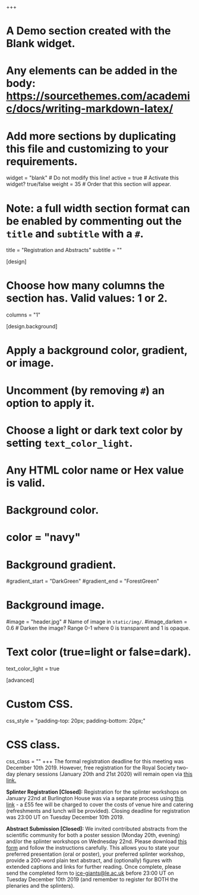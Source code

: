 +++
# A Demo section created with the Blank widget.
# Any elements can be added in the body: https://sourcethemes.com/academic/docs/writing-markdown-latex/
# Add more sections by duplicating this file and customizing to your requirements.

widget = "blank"  # Do not modify this line!
active = true  # Activate this widget? true/false
weight = 35  # Order that this section will appear.

# Note: a full width section format can be enabled by commenting out the `title` and `subtitle` with a `#`.
title = "Registration and Abstracts"
subtitle = ""

[design]
  # Choose how many columns the section has. Valid values: 1 or 2.
  columns = "1"

[design.background]
  # Apply a background color, gradient, or image.
  #   Uncomment (by removing `#`) an option to apply it.
  #   Choose a light or dark text color by setting `text_color_light`.
  #   Any HTML color name or Hex value is valid.

  # Background color.
  # color = "navy"

  # Background gradient.
  #gradient_start = "DarkGreen"
  #gradient_end = "ForestGreen"

  # Background image.
  #image = "header.jpg"  # Name of image in `static/img/`.
  #image_darken = 0.6  # Darken the image? Range 0-1 where 0 is transparent and 1 is opaque.

  # Text color (true=light or false=dark).
  text_color_light = true

[advanced]
 # Custom CSS.
 css_style = "padding-top: 20px; padding-bottom: 20px;"

 # CSS class.
 css_class = ""
+++
The formal registration deadline for this meeting was December 10th 2019.  However, free registration for the Royal Society two-day plenary sessions (January 20th and 21st 2020) will remain open via [this link.](https://royalsociety.org/science-events-and-lectures/2020/01/ice-giants/)

**Splinter Registration [Closed]:**  Registration for the splinter workshops on January 22nd at Burlington House was via a separate process using [this link](https://shop.le.ac.uk/product-catalogue/events-at-leicester/department-of-physics-and-astronomy/ice-giant-systems-2020-splinter-meeting-registration) - a £55 fee will be charged to cover the costs of venue hire and catering (refreshments and lunch will be provided).   Closing deadline for registration was 23:00 UT on Tuesday December 10th 2019.  

**Abstract Submission [Closed]:**  We invited contributed abstracts from the scientific community for both a poster session (Monday 20th, evening) and/or the splinter workshops on Wednesday 22nd.  Please download [this form](https://github.com/ice-giants/papers/raw/master/IG2020_abstractform.docx) and follow the instructions carefully.  This allows you to state your preferred presentation (oral or poster), your preferred splinter workshop, provide a 200-word plain text abstract, and (optionally) figures with extended captions and links for further reading.  Once complete, please send the completed form to [ice-giants@le.ac.uk](mailto:ice-giants@le.ac.uk) before 23:00 UT on Tuesday December 10th 2019 (and remember to register for BOTH the plenaries and the splinters).
